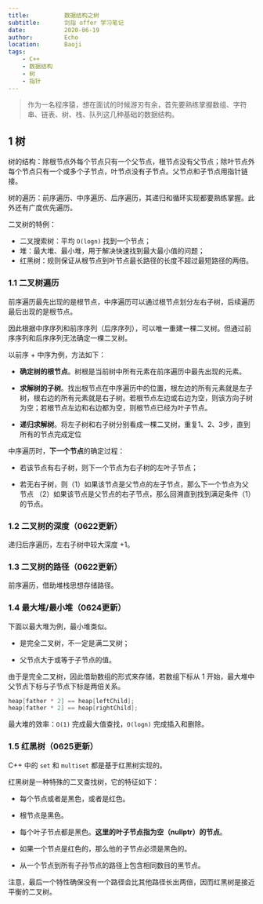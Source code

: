 ```yaml
---
title:          数据结构之树
subtitle:       剑指 offer 学习笔记
date:           2020-06-19
author:         Echo
location:       Baoji 
tags: 
    - C++
    - 数据结构
    - 树
    - 指针
---
```


> 作为一名程序猿，想在面试的时候游刃有余，首先要熟练掌握数组、字符串、链表、树、栈、队列这几种基础的数据结构。

## 1 树

树的结构：除根节点外每个节点只有一个父节点，根节点没有父节点；除叶节点外每个节点只有一个或多个子节点，叶节点没有子节点。父节点和子节点用指针链接。

树的遍历：前序遍历、中序遍历、后序遍历，其递归和循环实现都要熟练掌握。此外还有广度优先遍历。

二叉树的特例：

* 二叉搜索树：平均 `O(logn)` 找到一个节点；
* 堆：最大堆、最小堆，用于解决快速找到最大最小值的问题；
* 红黑树：规则保证从根节点到叶节点最长路径的长度不超过最短路径的两倍。

### 1.1 二叉树遍历

前序遍历最先出现的是根节点，中序遍历可以通过根节点划分左右子树，后续遍历最后出现的是根节点。

因此根据中序序列和前序序列（后序序列），可以唯一重建一棵二叉树。但通过前序序列和后序序列无法确定一棵二叉树。

以前序 + 中序为例，方法如下：

* **确定树的根节点**。树根是当前树中所有元素在前序遍历中最先出现的元素。

* **求解树的子树**。找出根节点在中序遍历中的位置，根左边的所有元素就是左子树，根右边的所有元素就是右子树。若根节点左边或右边为空，则该方向子树为空；若根节点左边和右边都为空，则根节点已经为叶子节点。

* **递归求解树**。将左子树和右子树分别看成一棵二叉树，重复1、2、3步，直到所有的节点完成定位

中序遍历时，**下一个节点**的确定过程：

* 若该节点有右子树，则下一个节点为右子树的左叶子节点；

* 若无右子树，则（1）如果该节点是父节点的左子节点，那么下一个节点为父节点 （2）如果该节点是父节点的右子节点，那么回溯直到找到满足条件（1）的节点。

### 1.2 二叉树的深度（0622更新）

递归后序遍历，左右子树中较大深度 +1。

### 1.3 二叉树的路径（0622更新）

前序遍历，借助堆栈思想存储路径。

### 1.4 最大堆/最小堆（0624更新）

下面以最大堆为例，最小堆类似。

* 是完全二叉树，不一定是满二叉树；

* 父节点大于或等于子节点的值。

由于是完全二叉树，因此借助数组的形式来存储，若数组下标从 1 开始，最大堆中父节点下标与子节点下标是两倍关系。

```C++
heap[father * 2] == heap[leftChild]; 
heap[father * 2] == heap[rightChild];
```

最大堆的效率：`O(1)` 完成最大值查找，`O(logn)` 完成插入和删除。

### 1.5 红黑树（0625更新）

C++ 中的 `set` 和 `multiset` 都是基于红黑树实现的。

红黑树是一种特殊的二叉查找树，它的特征如下：

* 每个节点或者是黑色，或者是红色。

* 根节点是黑色。

* 每个叶子节点都是黑色。**这里的叶子节点指为空（nullptr）的节点**。

* 如果一个节点是红色的，那么他的子节点必须是黑色的。

* 从一个节点到所有子孙节点的路径上包含相同数目的黑节点。

注意，最后一个特性确保没有一个路径会比其他路径长出两倍，因而红黑树是接近平衡的二叉树。
